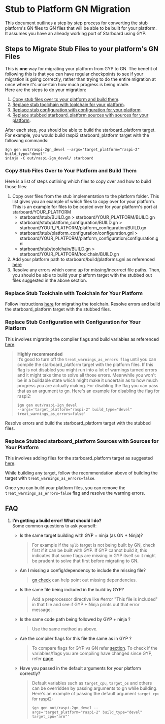 # Stub to Platform GN Migration

This document outlines a step by step process for converting the stub platform's
GN files to GN files that will be able to be built for your platform. It assumes
you have an already working port of Starboard using GYP.

## Steps to Migrate Stub Files to your platform's GN Files

This is **one** way for migrating your platform from GYP to GN. The benefit of
following this is that you can have regular checkpoints to see if your migration
is going correctly, rather than trying to do the entire migration at once where
it's uncertain how much progress is being made. \
Here are the steps to do your migration:

1.  [Copy stub files over to your platform and build them](#copy-stub-files-over-to-your-platform-and-build-them).
2.  [Replace stub toolchain with toolchain for your platform](#replace-stub-toolchain-with-toolchain-for-your-platform).
3.  [Replace stub configuration with configuration for your platform](#replace-stub-configuration-with-configuration-for-your-platform).
4.  [Replace stubbed starboard_platform sources with sources for your platform](#replace-stubbed-starboard_platform-sources-with-sources-for-your-platform).

After each step, you should be able to build the starboard_platform target. For
example, you would build raspi2 starboard_platform target with the following
commands:

```
$gn gen out/raspi-2gn_devel --args='target_platform="raspi-2" build_type="devel"'
$ninja -C out/raspi-2gn_devel/ starboard
```

### Copy Stub Files Over to Your Platform and Build Them

Here is a list of steps outlining which files to copy over and how to build
those files:

1.  Copy over files from the stub implementation to the platform folder. This
    list gives you an example of which files to copy over for your platform.
    This is an example for files to be copied over for your platform's port at
    starboard/YOUR_PLATFORM
    *   starboard/stub/BUILD.gn > starboard/YOUR_PLATFORM/BUILD.gn
    *   starboard/stub/platform_configuration/BUILD.gn >
        starboard/YOUR_PLATFORM/platform_configuration/BUILD.gn
    *   starboard/stub/platform_configuration/configuration.gni >
        starboard/YOUR_PLATFORM/platform_configuration/configuration.gni
    *   starboard/stub/toolchain/BUILD.gn >
        starboard/YOUR_PLATFORM/toolchain/BUILD.gn
2.  Add your platform path to starboard/build/platforms.gni as referenced
    [here](./migrating_gyp_to_gn.md#adding-your-platform-to-starboard)
3.  Resolve any errors which come up for missing/incorrect file paths. Then, you
    should be able to build your platform target with the stubbed out files
    suggested in the above section.

### Replace Stub Toolchain with Toolchain for Your Platform

Follow instructions [here](./migrating_gyp_to_gn.md#migrating-a-toolchain) for
migrating the toolchain. Resolve errors and build the starboard_platform target
with the stubbed files.

### Replace Stub Configuration with Configuration for Your Platform

This involves migrating the compiler flags and build variables as referenced
[here](./migrating_gyp_to_gn.md#migrating-a-platform).

> **Highly recommended** \
> It’s good to turn off the `treat_warnings_as_errors flag` until you can
> compile the starboard_platform target with the platform files. If this flag is
> not disabled you might run into a lot of warnings turned errors and it might
> take time to solve all those errors. Meanwhile you won't be in a buildable
> state which might make it uncertain as to how much progress you are actually
> making. For disabling the flag you can pass that as an argument to gn. Here's
> an example for disabling the flag for raspi2:
>
> ```
> $gn gen out/raspi-2gn_devel
> --args='target_platform="raspi-2" build_type="devel"
> treat_warnings_as_errors=false'
> ```

Resolve errors and build the starboard_platform target with the stubbed files.

### Replace Stubbed starboard_platform Sources with Sources for Your Platform

This involves adding files for the starboard_platform target as suggested
[here](./migrating_gyp_to_gn.md#migrating-a-platform).

While building any target, follow the recommendation above of building the
target with `treat_warnings_as_errors=false`.

Once you can build your platform files, you can remove the
`treat_warnings_as_errors=false` flag and resolve the warning errors.

## FAQ

1.  **I’m getting a build error! What should I do?** \
    Some common questions to ask yourself:

    *   Is the same target building with GYP + ninja (as GN + Ninja)?

        > For example if the `nplb` target is not being built by GN, check first
        > if it can be built with GYP. If GYP cannot build it, this indicates
        > that some flags are missing in GYP itself so it might be prudent to
        > solve that first before migrating to GN.

    *   Am I missing a config/dependency to include the missing file?

        > [gn check](https://cobalt.googlesource.com/third_party/gn/+/refs/heads/main/docs/reference.md#cmd_check)
        > can help point out missing dependencies.

    *   Is the same file being included in the build by GYP?

        > Add a preprocessor directive like #error "This file is included" in
        > that file and see if GYP + Ninja prints out that error message.

    *   Is the same code path being followed by GYP + ninja ?

        > Use the same method as above.

    *   Are the compiler flags for this file the same as in GYP ?

        > To compare flags for GYP vs GN refer
        > [section](./migrating_gyp_to_gn.md#validating-a-target). To check if
        > the variables/flags you are compiling have changed since GYP, refer
        > [page](./migration_changes.md).

    *   Have you passed in the default arguments for your platform correctly?

        > Default variables such as `target_cpu`, `target_os` and others can be
        > overridden by passing arguments to gn while building. Here's an
        > example of passing the default argument `target_cpu` for raspi2:
        >
        > ```
        > $gn gen out/raspi-2gn_devel --args='target_platform="raspi-2" build_type="devel" target_cpu="arm"'
        > ```
